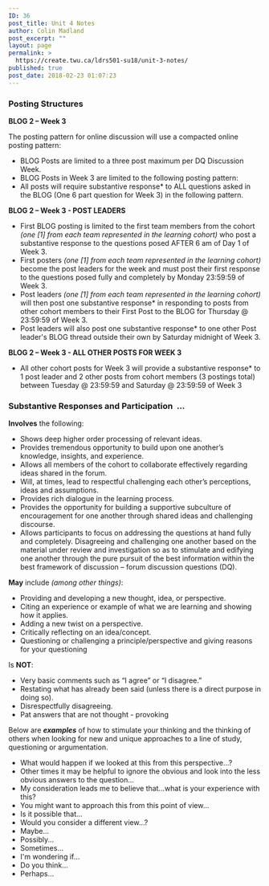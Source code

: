 ```yaml
---
ID: 36
post_title: Unit 4 Notes
author: Colin Madland
post_excerpt: ""
layout: page
permalink: >
  https://create.twu.ca/ldrs501-su18/unit-3-notes/
published: true
post_date: 2018-02-23 01:07:23
---
```

<h3>Posting Structures</h3>
<strong>BLOG 2 – Week 3</strong>

The posting pattern for online discussion will use a compacted online posting pattern:
<ul>
 	<li>BLOG Posts are limited to a three post maximum per DQ Discussion Week.</li>
 	<li>BLOG Posts in Week 3 are limited to the following posting pattern:</li>
 	<li>All posts will require substantive response* to ALL questions asked in the BLOG (One 6 part question for Week 3) in the following pattern.</li>
</ul>
<strong>BLOG 2 – Week 3 - POST LEADERS</strong>
<ul>
 	<li>First BLOG posting is limited to the first team members from the cohort <em>(one [1] from each team represented in the learning cohort)</em> who post a substantive response to the questions posed AFTER 6 am of Day 1 of Week 3.</li>
 	<li>First posters <em>(one [1] from each team represented in the learning cohort) </em>become the post leaders for the week and must post their first response to the questions posed fully and completely by Monday 23:59:59 of Week 3.</li>
 	<li>Post leaders <em>(one [1] from each team represented in the learning cohort) </em>will then post one substantive response* in responding to posts from other cohort members to their First Post to the BLOG for Thursday @ 23:59:59 of Week 3.</li>
 	<li>Post leaders will also post one substantive response* to one other Post leader's BLOG thread outside their own by Saturday midnight of Week 3.</li>
</ul>
<strong>BLOG 2 – Week 3 - ALL OTHER POSTS FOR WEEK 3</strong>
<ul>
 	<li>All other cohort posts for Week 3 will provide a substantive response* to 1 post leader and 2 other posts from cohort members (3 postings total) between Tuesday @ 23:59:59 and Saturday @ 23:59:59 of Week 3</li>
</ul>
<h3>Substantive Responses and Participation  ...</h3>
<strong>Involves</strong> the following:
<ul>
 	<li>Shows deep higher order processing of relevant ideas.</li>
 	<li>Provides tremendous opportunity to build upon one another’s knowledge, insights, and experience.</li>
 	<li>Allows all members of the cohort to collaborate effectively regarding ideas shared in the forum.</li>
 	<li>Will, at times, lead to respectful challenging each other’s perceptions, ideas and assumptions.</li>
 	<li>Provides rich dialogue in the learning process.</li>
 	<li>Provides the opportunity for building a supportive subculture of encouragement for one another through shared ideas and challenging discourse.</li>
 	<li>Allows participants to focus on addressing the questions at hand fully and completely. Disagreeing and challenging one another based on the material under review and investigation so as to stimulate and edifying one another through the pure pursuit of the best information within the best framework of discussion – forum discussion questions (DQ).</li>
</ul>
<strong>May</strong> include <em>(among other things)</em>:
<ul>
 	<li>Providing and developing a new thought, idea, or perspective.</li>
 	<li>Citing an experience or example of what we are learning and showing how it applies.</li>
 	<li>Adding a new twist on a perspective.</li>
 	<li>Critically reflecting on an idea/concept.</li>
 	<li>Questioning or challenging a principle/perspective and giving reasons for your questioning</li>
</ul>
Is <strong>NOT</strong>:
<ul>
 	<li>Very basic comments such as “I agree” or “I disagree.”</li>
 	<li>Restating what has already been said (unless there is a direct purpose in doing so).</li>
 	<li>Disrespectfully disagreeing.</li>
 	<li>Pat answers that are not thought - provoking</li>
</ul>
Below are <em><strong>examples</strong> </em>of how to stimulate your thinking and the thinking of others when looking for new and unique approaches to a line of study, questioning or argumentation.
<ul>
 	<li>What would happen if we looked at this from this perspective...?</li>
 	<li>Other times it may be helpful to ignore the obvious and look into the less obvious answers to the question...</li>
 	<li>My consideration leads me to believe that...what is your experience with this?</li>
 	<li>You might want to approach this from this point of view...</li>
 	<li>Is it possible that...</li>
 	<li>Would you consider a different view...?</li>
 	<li>Maybe...</li>
 	<li>Possibly...</li>
 	<li>Sometimes...</li>
 	<li>I'm wondering if...</li>
 	<li>Do you think...</li>
 	<li>Perhaps…</li>
</ul>